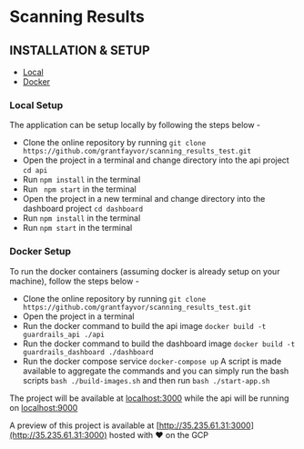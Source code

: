 # Scanning Results

## INSTALLATION & SETUP
* [Local](#local-setup)
* [Docker](#docker-setup)

### Local Setup
The application can be setup locally by following the steps below -   
* Clone the online repository by running ```git clone https://github.com/grantfayvor/scanning_results_test.git```
* Open the project in a terminal and change directory into the api project ```cd api```
* Run ```npm install``` in the terminal
* Run ``` npm start``` in the terminal
* Open the project in a new terminal and change directory into the dashboard project ```cd dashboard```
* Run ```npm install``` in the terminal
* Run ```npm start``` in the terminal

### Docker Setup
To run the docker containers (assuming docker is already setup on your machine), follow the steps below -   
* Clone the online repository by running ```git clone https://github.com/grantfayvor/scanning_results_test.git```
* Open the project in a terminal
* Run the docker command to build the api image ```docker build -t guardrails_api ./api```
* Run the docker command to build the dashboard image ```docker build -t guardrails_dashboard ./dashboard```
* Run the docker compose service ```docker-compose up```
A script is made available to aggregate the commands and you can simply run the bash scripts
```bash ./build-images.sh``` and then run ```bash ./start-app.sh```

The project will be available at [localhost:3000](localhost:3000) while the api will be running on [localhost:9000](localhost:9000)

A preview of this project is available at [http://35.235.61.31:3000](http://35.235.61.31:3000) hosted with ❤️ on the GCP